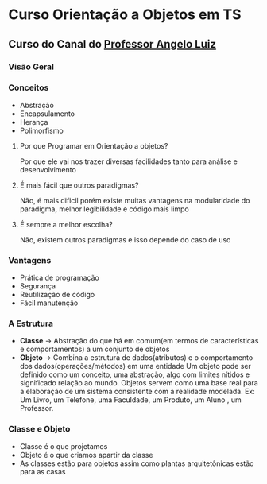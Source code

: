 # Curso Orientação a Objetos em TS

## Curso do Canal do [Professor Angelo Luiz](https://www.youtube.com/channel/UC9m0OXvsvfyD-msE_FroyJA)

### **Visão Geral**

### Conceitos

- Abstração
- Encapsulamento
- Herança
- Polimorfismo

1. Por que Programar em Orientação a objetos?

   Por que ele vai nos trazer diversas facilidades tanto para análise e desenvolvimento

2. É mais fácil que outros paradigmas?

   Não, é mais dificil porém existe muitas vantagens na modularidade do paradigma, melhor legibilidade e código mais limpo

3. É sempre a melhor escolha?

   Não, existem outros paradigmas e isso depende do caso de uso

### Vantagens

- Prática de programação
- Segurança
- Reutilização de código
- Fácil manutenção

### A Estrutura

- **Classe** -> Abstração do que há em comum(em termos de características e comportamentos) a um conjunto de objetos
- **Objeto** -> Combina a estrutura de dados(atributos) e o comportamento dos dados(operações/métodos) em uma entidade
  Um objeto pode ser definido como um conceito, uma abstração, algo com limites nítidos e significado relação ao mundo.
  Objetos servem como uma base real para a elaboração de um sistema consistente com a realidade modelada.
  Ex: Um Livro, um Telefone, uma Faculdade, um Produto, um Aluno , um Professor.

### Classe e Objeto

- Classe é o que projetamos
- Objeto é o que criamos apartir da classe
- As classes estão para objetos assim como plantas arquitetônicas estão para as casas
